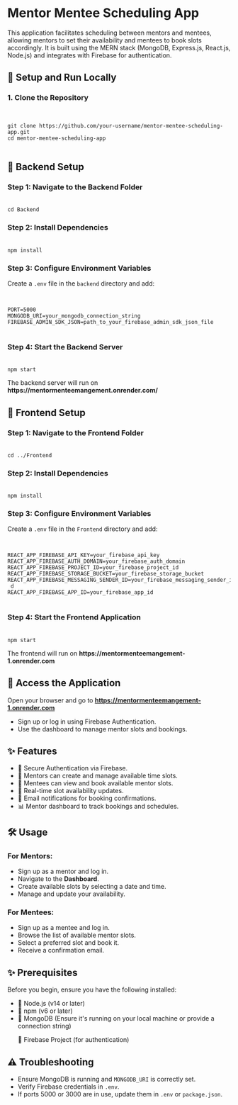 <!DOCTYPE html> 
<html lang="en"> 
<head> 
<meta charset="UTF-8"> 
<meta name="viewport" content="width=device-width, initial-scale=1.0"> 

</head> 
<body> 
<h1>Mentor Mentee Scheduling App</h1> 
<p>This application facilitates scheduling between mentors and mentees, allowing mentors 
to set their availability and mentees to book slots accordingly. It is built using the MERN 
stack (MongoDB, Express.js, React.js, Node.js) and integrates with Firebase for 
authentication.</p> 
<h2>
 🚀
 Setup and Run Locally</h2> 
<h3>1. Clone the Repository</h3> 
<pre> 
<code> 
git clone https://github.com/your-username/mentor-mentee-scheduling-app.git 
cd mentor-mentee-scheduling-app 
</code> 
</pre> 
<h2>
 📌
 Backend Setup</h2> 
<h3>Step 1: Navigate to the Backend Folder</h3> 
<pre> 
<code>cd Backend</code> 
</pre> 
<h3>Step 2: Install Dependencies</h3> 
<pre> 
<code>npm install</code> 
</pre> 
<h3>Step 3: Configure Environment Variables</h3> 
<p>Create a <code>.env</code> file in the <code>backend</code> directory and add:</p> 
<pre> 
<code> 
PORT=5000 
MONGODB_URI=your_mongodb_connection_string 
FIREBASE_ADMIN_SDK_JSON=path_to_your_firebase_admin_sdk_json_file 
</code> 
</pre> 
<h3>Step 4: Start the Backend Server</h3> 
<pre> 
<code>npm start</code> 
</pre> 
<p>The backend server will run on <strong>https://mentormenteemangement.onrender.com/</strong></p> 
<h2>
 🎨
 Frontend Setup</h2> 
<h3>Step 1: Navigate to the Frontend Folder</h3> 
<pre> 
<code>cd ../Frontend</code> 
</pre> 
<h3>Step 2: Install Dependencies</h3> 
<pre> 
<code>npm install</code> 
</pre> 
<h3>Step 3: Configure Environment Variables</h3> 
<p>Create a <code>.env</code> file in the <code>Frontend</code> directory and add:</p> 
<pre> 
<code> 
REACT_APP_FIREBASE_API_KEY=your_firebase_api_key 
REACT_APP_FIREBASE_AUTH_DOMAIN=your_firebase_auth_domain 
REACT_APP_FIREBASE_PROJECT_ID=your_firebase_project_id 
REACT_APP_FIREBASE_STORAGE_BUCKET=your_firebase_storage_bucket 
REACT_APP_FIREBASE_MESSAGING_SENDER_ID=your_firebase_messaging_sender_i
 d 
REACT_APP_FIREBASE_APP_ID=your_firebase_app_id 
</code> 
</pre> 
<h3>Step 4: Start the Frontend Application</h3> 
<pre> 
<code>npm start</code> 
</pre> 
<p>The frontend will run on <strong>https://mentormenteemangement-1.onrender.com</strong></p> 
<h2>
 🔗
 Access the Application</h2> 
<p>Open your browser and go to <strong><a 
href="https://mentormenteemangement-1.onrender.com">https://mentormenteemangement-1.onrender.com</a></strong></p> 
<ul> 
<li>Sign up or log in using Firebase Authentication.</li> 
<li>Use the dashboard to manage mentor slots and bookings.</li> 
</ul> 
<h2>
 ✨
 Features</h2> 
<ul> 
    <li>
 🔐
 Secure Authentication via Firebase.</li> 
    <li>
 󰞹
 Mentors can create and manage available time slots.</li> 
    <li>
 📅
 Mentees can view and book available mentor slots.</li> 
    <li>
 🔄
 Real-time slot availability updates.</li> 
    <li>
 📧
 Email notifications for booking confirmations.</li> 
    <li>
 📊
 Mentor dashboard to track bookings and schedules.</li> 
</ul> 
 
<h2>
 🛠
 Usage</h2> 
 
<h3>For Mentors:</h3> 
<ul> 
    <li>Sign up as a mentor and log in.</li> 
    <li>Navigate to the <strong>Dashboard</strong>.</li> 
    <li>Create available slots by selecting a date and time.</li> 
    <li>Manage and update your availability.</li> 
</ul> 
 
<h3>For Mentees:</h3> 
<ul> 
    <li>Sign up as a mentee and log in.</li> 
    <li>Browse the list of available mentor slots.</li> 
    <li>Select a preferred slot and book it.</li> 
    <li>Receive a confirmation email.</li> 
</ul> 
  <h2>
 ✨
 Prerequisites</h2>  
  <p>Before you begin, ensure you have the following installed:</p> 
<ul> 
    <li>
 🔐
 Node.js (v14 or later)</li> 
    <li>
 󰞹
 npm (v6 or later)</li> 
    <li>
 📅
 MongoDB (Ensure it's running on your local machine or provide a connection 
string)</li> 
  
    
 📧
 Firebase Project (for authentication)</li> 
</ul> 
 
<h2>
 ⚠
 Troubleshooting</h2> 
<ul> 
    <li>Ensure MongoDB is running and <code>MONGODB_URI</code> is correctly set.</li> 
    <li>Verify Firebase credentials in <code>.env</code>.</li> 
    <li>If ports 5000 or 3000 are in use, update them in <code>.env</code> or 
<code>package.json</code>.</li> 
</ul> 
 
 
</body> 
</html> 
 
